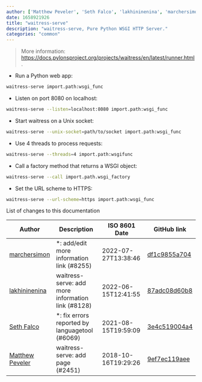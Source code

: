 ```yaml
---
author: ['Matthew Peveler', 'Seth Falco', 'lakhininenina', 'marchersimon']
date: 1658921926
title: "waitress-serve"
description: "waitress-serve, Pure Python WSGI HTTP Server."
categories: "common"
---
```

> More information: <https://docs.pylonsproject.org/projects/waitress/en/latest/runner.html>.

- Run a Python web app:

```bash
waitress-serve import.path:wsgi_func
```

- Listen on port 8080 on localhost:

```bash
waitress-serve --listen=localhost:8080 import.path:wsgi_func
```

- Start waitress on a Unix socket:

```bash
waitress-serve --unix-socket=path/to/socket import.path:wsgi_func
```

- Use 4 threads to process requests:

```bash
waitress-serve --threads=4 import.path:wsgifunc
```

- Call a factory method that returns a WSGI object:

```bash
waitress-serve --call import.path.wsgi_factory
```

- Set the URL scheme to HTTPS:

```bash
waitress-serve --url-scheme=https import.path:wsgi_func
```
List of changes to this documentation


Author | Description | ISO 8601 Date | GitHub link
------|-----|-----|-----
[marchersimon](mailto:50295997+marchersimon@users.noreply.github.com) | *: add/edit more information link (#8255) | 2022-07-27T13:38:46 | [df1c9855a704](https://github.com/tldr-pages/tldr/commit/df1c9855a704f1360748c4b7652f8bca1db3a6c7)
[lakhininenina](mailto:99631909+lakhininenina@users.noreply.github.com) | waitress-serve: add more information link (#8128) | 2022-06-15T12:41:55 | [87adc08d60b8](https://github.com/tldr-pages/tldr/commit/87adc08d60b88e1275bb91d96bb3c2315d65b0fe)
[Seth Falco](mailto:seth@falco.fun) | *: fix errors reported by languagetool (#6069) | 2021-08-15T19:59:09 | [3e4c519004a4](https://github.com/tldr-pages/tldr/commit/3e4c519004a471c861cdc609fd7239ee3355671c)
[Matthew Peveler](mailto:matt.peveler@gmail.com) | waitress-serve: add page (#2451) | 2018-10-16T19:29:26 | [9ef7ec119aee](https://github.com/tldr-pages/tldr/commit/9ef7ec119aee1df3445a25a7bfa1f25c72d69b4b)

